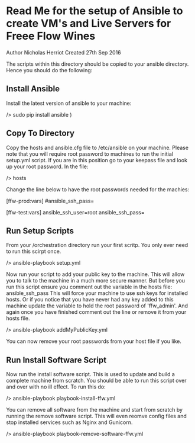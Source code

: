 Read Me for the setup of Ansible to create VM's and Live Servers for Freee Flow Wines
================


Author Nicholas Herriot
Created 27th Sep 2016

The scripts within this directory should be copied to your ansible directory.
Hence you should do the following:

## Install Ansible

Install the latest version of ansible to your machine:

/>  sudo pip install ansible )

## Copy To Directory

Copy the hosts and ansible.cfg file to /etc/ansible on your machine.
Please note that you will require root password to machines to run the initial setup.yml script.
If you are in this position go to your keepass file and look up your root password. In the file:

/> hosts

Change the line below to have the root passwords needed for the machies:

[ffw-prod:vars]
#ansible_ssh_pass=<insert real password here>

[ffw-test:vars]
ansible_ssh_user=root
ansible_ssh_pass=<insert real password here>


## Run Setup Scripts

From your /orchestration directory run your first scritp. You only ever need to run this scirpt once.

/> ansible-playbook  setup.yml

Now run your script to add your public key to the machine. This will allow you to talk to the machine
in a much more secure manner. But before you run this script ensure you comment out the variable in
the hosts file:  ansible_ssh_pass
This will force your machine to use ssh keys for installed hosts.
Or if you notice that you have never had any key added to this machine update the variable to hold
the root password of 'ffw_admin'. And again once you have finished comment out the line or remove
it from your hosts file.

/> ansible-playbook  addMyPublicKey.yml

You can now remove your root passwords from your host file if you like.

## Run Install Software Script

Now run the install software script. This is used to update and build a complete machine from scratch.
You should be able to run this script over and over with no ill effect. To run this do:

/> ansible-playbook playbook-install-ffw.yml

You can remove all software from the machine and start from scratch by running the  remove software script.
This will even reomve config files and stop installed services such as Nginx and Gunicorn.

/> ansible-playbook  playbook-remove-software-ffw.yml





